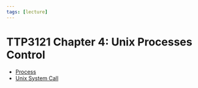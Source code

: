 ```yaml
---
tags: [lecture]
---
```


# TTP3121 Chapter 4: Unix Processes Control

- [Process](202210062301.md)
- [Unix System Call](202210062303.md)
